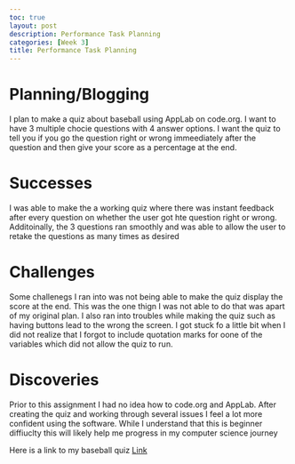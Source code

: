 ```yaml
---
toc: true
layout: post
description: Performance Task Planning
categories: [Week 3]
title: Performance Task Planning
---
```

# Planning/Blogging

I plan to make a quiz about baseball using AppLab on code.org. I want to have 3 multiple chocie questions with 4 answer options. I want the quiz to tell you if you go the question right or wrong immeediately after the question and then give your score as a percentage at the end.

# Successes

I was able to make the a working quiz where there was instant feedback after every question on whether the user got hte question right or wrong. Additoinally, the 3 questions ran smoothly and was able to allow the user to retake the questions as many times as desired

# Challenges

Some challenegs I ran into was not being able to make the quiz display the score at the end. This was the one thign I was not able to do that was apart of my original plan. I also ran into troubles while making the quiz such as having buttons lead to the wrong the screen. I got stuck fo a little bit when I did not realize that I forgot to include quotation marks for oone of the variables which did not allow the quiz to run.

# Discoveries

Prior to this assignment I had no idea how to code.org and AppLab. After creating the quiz and working through several issues I feel a lot more confident using the software. While I understand that this is beginner diffiuclty this will likely help me progress in my computer science journey

Here is a link to my baseball quiz [Link](https://studio.code.org/projects/applab/zYl55bZrxquy9qtlyrMCbgK91bP2wObT1YLo1gnge8w)


